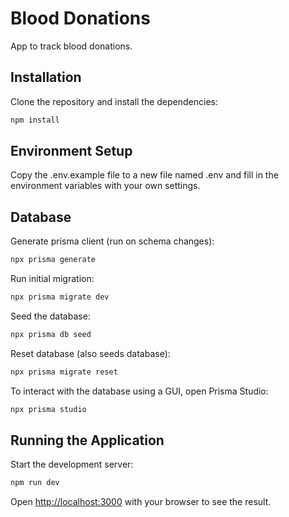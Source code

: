# Blood Donations

App to track blood donations.

## Installation

Clone the repository and install the dependencies:

```bash
npm install
```

## Environment Setup

Copy the .env.example file to a new file named .env and fill in the environment variables with your own settings.

## Database

Generate prisma client (run on schema changes):

```bash
npx prisma generate
```

Run initial migration:

```bash
npx prisma migrate dev
```

Seed the database:

```bash
npx prisma db seed
```

Reset database (also seeds database):

```bash
npx prisma migrate reset
```

To interact with the database using a GUI, open Prisma Studio:

```bash
npx prisma studio
```

## Running the Application

Start the development server:

```bash
npm run dev
```

Open [http://localhost:3000](http://localhost:3000) with your browser to see the result.
